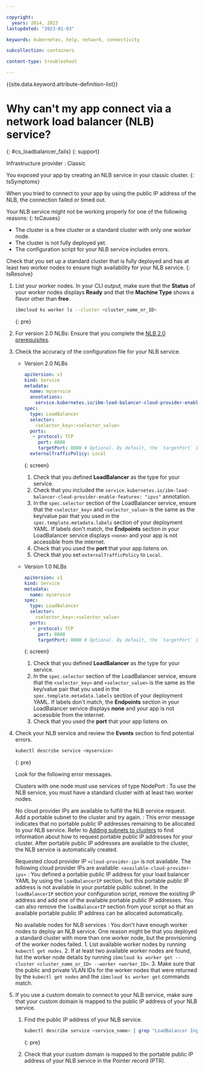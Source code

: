 ```yaml
---

copyright: 
  years: 2014, 2023
lastupdated: "2023-01-03"

keywords: kubernetes, help, network, connectivity

subcollection: containers

content-type: troubleshoot

---
```


{{site.data.keyword.attribute-definition-list}}




# Why can't my app connect via a network load balancer (NLB) service?
{: #cs_loadbalancer_fails}
{: support}

Infrastructure provider
:   Classic

You exposed your app by creating an NLB service in your classic cluster.
{: tsSymptoms} 

When you tried to connect to your app by using the public IP address of the NLB, the connection failed or timed out.


Your NLB service might not be working properly for one of the following reasons:
{: tsCauses}

- The cluster is a free cluster or a standard cluster with only one worker node.
- The cluster is not fully deployed yet.
- The configuration script for your NLB service includes errors.


Check that you set up a standard cluster that is fully deployed and has at least two worker nodes to ensure high availability for your NLB service.
{: tsResolve} 

1. List your worker nodes. In your CLI output, make sure that the **Status** of your worker nodes displays **Ready** and that the **Machine Type** shows a flavor other than **free**.

    ```sh
    ibmcloud ks worker ls --cluster <cluster_name_or_ID>
    ```
    {: pre}

2. For version 2.0 NLBs: Ensure that you complete the [NLB 2.0 prerequisites](/docs/containers?topic=containers-loadbalancer-v2#ipvs_provision).

3. Check the accuracy of the configuration file for your NLB service.

    * Version 2.0 NLBs
        ```yaml
        apiVersion: v1
        kind: Service
        metadata:
          name: myservice
          annotations:
            service.kubernetes.io/ibm-load-balancer-cloud-provider-enable-features: "ipvs"
        spec:
          type: LoadBalancer
          selector:
            <selector_key>:<selector_value>
          ports:
           - protocol: TCP
             port: 8080
             targetPort: 8080 # Optional. By default, the `targetPort` is set to match the `port` value unless specified otherwise. 
          externalTrafficPolicy: Local
        ```
        {: screen}

        1. Check that you defined **LoadBalancer** as the type for your service.
        2. Check that you included the `service.kubernetes.io/ibm-load-balancer-cloud-provider-enable-features: "ipvs"` annotation.
        3. In the `spec.selector` section of the LoadBalancer service, ensure that the `<selector_key>` and `<selector_value>` is the same as the key/value pair that you used in the `spec.template.metadata.labels` section of your deployment YAML. If labels don't match, the **Endpoints** section in your LoadBalancer service displays `<none>` and your app is not accessible from the internet.
        4. Check that you used the **port** that your app listens on.
        5. Check that you set `externalTrafficPolicy` to `Local`.

    * Version 1.0 NLBs
    
        ```yaml
        apiVersion: v1
        kind: Service
        metadata:
          name: myservice
        spec:
          type: LoadBalancer
          selector:
            <selector_key>:<selector_value>
          ports:
           - protocol: TCP
             port: 8080
             targetPort: 8080 # Optional. By default, the `targetPort` is set to match the `port` value unless specified otherwise. 
        ```
        {: screen}

        1. Check that you defined **LoadBalancer** as the type for your service.
        2. In the `spec.selector` section of the LoadBalancer service, ensure that the `<selector_key>` and `<selector_value>` is the same as the key/value pair that you used in the `spec.template.metadata.labels` section of your deployment YAML. If labels don't match, the **Endpoints** section in your LoadBalancer service displays **none** and your app is not accessible from the internet.
        3. Check that you used the **port** that your app listens on.

4. Check your NLB service and review the **Events** section to find potential errors.

    ```sh
    kubectl describe service <myservice>
    ```
    {: pre}

    Look for the following error messages.

    Clusters with one node must use services of type NodePort
    :   To use the NLB service, you must have a standard cluster with at least two worker nodes.
    
    No cloud provider IPs are available to fulfill the NLB service request. Add a portable subnet to the cluster and try again.
    :   This error message indicates that no portable public IP addresses remaining to be allocated to your NLB service. Refer to [Adding subnets to clusters](/docs/containers?topic=containers-subnets#subnets) to find information about how to request portable public IP addresses for your cluster. After portable public IP addresses are available to the cluster, the NLB service is automatically created.
    
    Requested cloud provider IP `<cloud-provider-ip>` is not available. The following cloud provider IPs are available: `<available-cloud-provider-ips>`
    :   You defined a portable public IP address for your load balancer YAML by using the `loadBalancerIP` section, but this portable public IP address is not available in your portable public subnet. In the `loadBalancerIP` section your configuration script, remove the existing IP address and add one of the available portable public IP addresses. You can also remove the `loadBalancerIP` section from your script so that an available portable public IP address can be allocated automatically.
    
    No available nodes for NLB services
    :   You don't have enough worker nodes to deploy an NLB service. One reason might be that you deployed a standard cluster with more than one worker node, but the provisioning of the worker nodes failed.
        1. List available worker nodes by running `kubectl get nodes`.
        2. If at least two available worker nodes are found, list the worker node details by running `ibmcloud ks worker get --cluster <cluster_name_or_ID> --worker <worker_ID>`.
        3. Make sure that the public and private VLAN IDs for the worker nodes that were returned by the `kubectl get nodes` and the `ibmcloud ks worker get` commands match.

5. If you use a custom domain to connect to your NLB service, make sure that your custom domain is mapped to the public IP address of your NLB service.
    1. Find the public IP address of your NLB service.
        ```sh
        kubectl describe service <service_name> | grep "LoadBalancer Ingress"
        ```
        {: pre}

    2. Check that your custom domain is mapped to the portable public IP address of your NLB service in the Pointer record (PTR).




